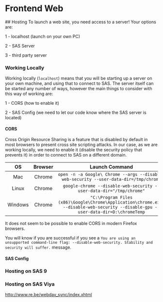 # Frontend Web

## Hosting
To launch a web site, you need access to a server!  Your options are:

1 - localhost (launch on your own PC)

2 - SAS Server

3 - third party server

### Working Locally

Working locally (`localhost`) means that you will be starting up a server on your own machine, and using that to connect to SAS.  The server itself can be started any number of ways, however the main things to consider with this way of working are:

1 - CORS (how to enable it)

2 - SAS Config (we need to let our code know where the SAS server is located)

#### CORS

Cross Origin Resource Sharing is a feature that is disabled by default in most browsers to present cross site scripting attacks.  In our case, as we are working locally, we need to enable it (disable the security policy that prevents it) in order to connect to SAS on a different domain.


| OS    | Browser | Launch Command|
|:---:|:---:|:--:|
| Mac   | Chrome  | `open -n -a Google\ Chrome --args --disable-web-security --user-data-dir=/tmp/chrome` |
| Linux | Chrome  | `google-chrome --disable-web-security --user-data-dir="/tmp/chrome"`|
|Windows|Chrome|`"C:\Program Files (x86)\Google\Chrome\Application\chrome.exe" --disable-web-security --disable-gpu --user-data-dir=D:\chromeTemp`|

It does not seem to be possible to enable CORS in modern Firefox browsers.

You will know if you are successful if you see a `You are using an unsupported command-line flag: --disable-web-security. Stability and security will suffer.` message.

#### SAS Config


### Hosting on SAS 9

### Hosting on SAS Viya

http://www.re.be/webdav_sync/index.xhtml


